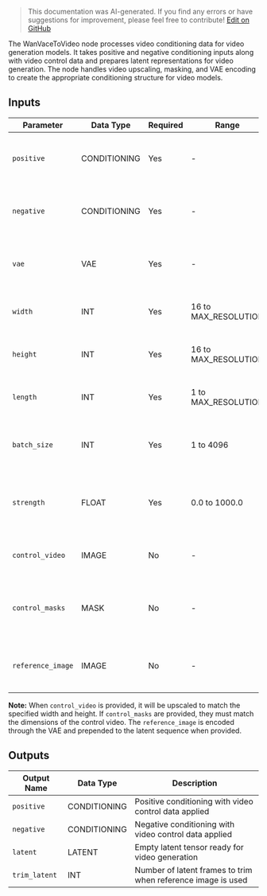 > This documentation was AI-generated. If you find any errors or have suggestions for improvement, please feel free to contribute! [Edit on GitHub](https://github.com/Comfy-Org/embedded-docs/blob/main/comfyui_embedded_docs/docs/WanVaceToVideo/en.md)

The WanVaceToVideo node processes video conditioning data for video generation models. It takes positive and negative conditioning inputs along with video control data and prepares latent representations for video generation. The node handles video upscaling, masking, and VAE encoding to create the appropriate conditioning structure for video models.

## Inputs

| Parameter | Data Type | Required | Range | Description |
|-----------|-----------|----------|-------|-------------|
| `positive` | CONDITIONING | Yes | - | Positive conditioning input for guiding the generation |
| `negative` | CONDITIONING | Yes | - | Negative conditioning input for guiding the generation |
| `vae` | VAE | Yes | - | VAE model used for encoding images and video frames |
| `width` | INT | Yes | 16 to MAX_RESOLUTION | Output video width in pixels (default: 832, step: 16) |
| `height` | INT | Yes | 16 to MAX_RESOLUTION | Output video height in pixels (default: 480, step: 16) |
| `length` | INT | Yes | 1 to MAX_RESOLUTION | Number of frames in the video (default: 81, step: 4) |
| `batch_size` | INT | Yes | 1 to 4096 | Number of videos to generate simultaneously (default: 1) |
| `strength` | FLOAT | Yes | 0.0 to 1000.0 | Control strength for video conditioning (default: 1.0, step: 0.01) |
| `control_video` | IMAGE | No | - | Optional input video for control conditioning |
| `control_masks` | MASK | No | - | Optional masks for controlling which parts of the video to modify |
| `reference_image` | IMAGE | No | - | Optional reference image for additional conditioning |

**Note:** When `control_video` is provided, it will be upscaled to match the specified width and height. If `control_masks` are provided, they must match the dimensions of the control video. The `reference_image` is encoded through the VAE and prepended to the latent sequence when provided.

## Outputs

| Output Name | Data Type | Description |
|-------------|-----------|-------------|
| `positive` | CONDITIONING | Positive conditioning with video control data applied |
| `negative` | CONDITIONING | Negative conditioning with video control data applied |
| `latent` | LATENT | Empty latent tensor ready for video generation |
| `trim_latent` | INT | Number of latent frames to trim when reference image is used |
